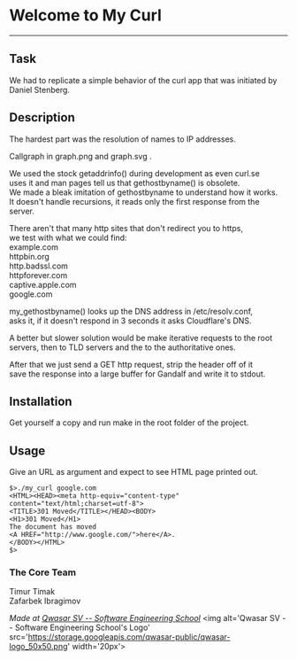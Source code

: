 # Welcome to My Curl
***

## Task
We had to replicate a simple behavior of the curl app that was initiated by\
Daniel Stenberg.

## Description
The hardest part was the resolution of names to IP addresses.

Callgraph in graph.png and graph.svg .

We used the stock getaddrinfo() during development as even curl.se\
uses it and man pages tell us that gethostbyname() is obsolete.\
We made a bleak imitation of gethostbyname to understand how it works.\
It doesn't handle recursions, it reads only the first response from the\
server.

There aren't that many http sites that don't redirect you to https,\
we test with what we could find:\
example.com\
httpbin.org\
http.badssl.com\
httpforever.com\
captive.apple.com\
google.com

my_gethostbyname() looks up the DNS address in /etc/resolv.conf,\
asks it, if it doesn't respond in 3 seconds it asks Cloudflare's DNS.

A better but slower solution would be make iterative requests to the root\
servers, then to TLD servers and the to the authoritative ones.

After that we just send a GET http request, strip the header off of it\
save the response into a large buffer for Gandalf and write it to stdout.

## Installation
Get yourself a copy and run make in the root folder of the project.

## Usage
Give an URL as argument and expect to see HTML page printed out.

```
$>./my_curl google.com
<HTML><HEAD><meta http-equiv="content-type" content="text/html;charset=utf-8">
<TITLE>301 Moved</TITLE></HEAD><BODY>
<H1>301 Moved</H1>
The document has moved
<A HREF="http://www.google.com/">here</A>.
</BODY></HTML>
$>
```

### The Core Team
Timur Timak\
Zafarbek Ibragimov

<span><i>Made at <a href='https://qwasar.io'>Qwasar SV -- Software Engineering School</a></i></span>
<span><img alt='Qwasar SV -- Software Engineering School's Logo' src='https://storage.googleapis.com/qwasar-public/qwasar-logo_50x50.png' width='20px'></span>

